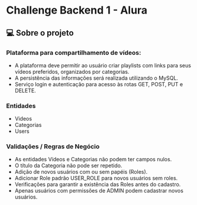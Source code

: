 # Challenge Backend 1 - Alura


## 💻 Sobre o projeto

### Plataforma para compartilhamento de vídeos:

- A plataforma deve permitir ao usuário criar playlists com links para seus vídeos preferidos, organizados por categorias.
- A persistência das informações será realizada utilizando o MySQL.
- Serviço login e autenticação para acesso às rotas GET, POST, PUT e DELETE.

### Entidades
- Videos
- Categorias
- Users

### Validações / Regras de Negócio
- As entidades Vídeos e Categorias não podem ter campos nulos.
- O título da Categoria não pode ser repetido.
- Adição de novos usuários com ou sem papéis (Roles).
- Adicionar Role padrão USER_ROLE para novos usuários sem roles.
- Verificações para garantir a existência das Roles antes do cadastro.
- Apenas usuários com permissões de ADMIN podem cadastrar novos usuários.


